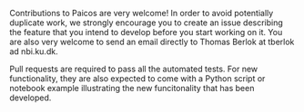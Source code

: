 Contributions to Paicos are very welcome! In order to avoid potentially duplicate work, we strongly encourage you to create an issue describing the feature that you intend to develop
before you start working on it. You are also very welcome to send an email directly to Thomas Berlok at tberlok ad nbi.ku.dk.

Pull requests are required to pass all the automated tests. For new functionality, they are also expected to come with a Python script or notebook example
illustrating the new funcitonality that has been developed.
